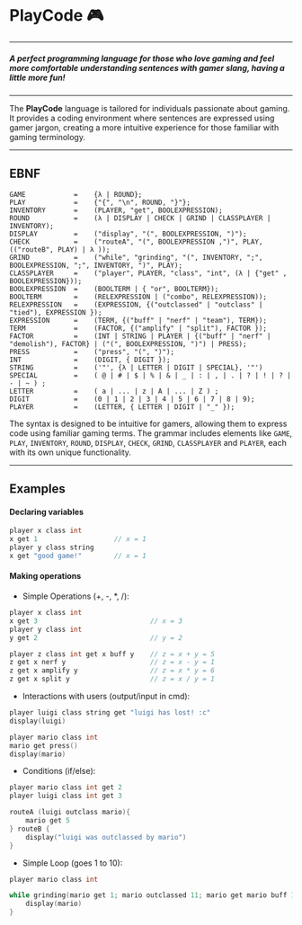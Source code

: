 # PlayCode :video_game:
---
##### *A perfect programming language for those who love gaming and feel more comfortable understanding sentences with gamer slang, having a little more fun!*
---

The **PlayCode** language is tailored for individuals passionate about gaming. It provides a coding environment where sentences are expressed using gamer jargon, creating a more intuitive experience for those familiar with gaming terminology.

---
## EBNF 

```plaintext
GAME            =    {λ | ROUND};
PLAY            =    {"{", "\n", ROUND, "}"};
INVENTORY       =    (PLAYER, "get", BOOLEXPRESSION);
ROUND           =    (λ | DISPLAY | CHECK | GRIND | CLASSPLAYER | INVENTORY);
DISPLAY         =    ("display", "(", BOOLEXPRESSION, ")");
CHECK           =    ("routeA", "(", BOOLEXPRESSION ,")", PLAY, (("routeB", PLAY) | λ ));
GRIND           =    ("while", "grinding", "(", INVENTORY, ";", BOOLEXPRESSION, ";", INVENTORY, ")", PLAY);
CLASSPLAYER     =    ("player", PLAYER, "class", "int", (λ | {"get" , BOOLEXPRESSION}));
BOOLEXPRESSION  =    (BOOLTERM | { "or", BOOLTERM});
BOOLTERM        =    (RELEXPRESSION | ("combo", RELEXPRESSION));
RELEXPRESSION   =    (EXPRESSION, {("outclassed" | "outclass" | "tied"), EXPRESSION });
EXPRESSION      =    (TERM, {("buff" | "nerf" | "team"), TERM});
TERM            =    (FACTOR, {("amplify" | "split"), FACTOR });
FACTOR          =    (INT | STRING | PLAYER | {("buff" | "nerf" | "demolish"), FACTOR} | ("(", BOOLEXPRESSION, ")") | PRESS);
PRESS           =    ("press", "(", ")");
INT             =    (DIGIT, { DIGIT });
STRING          =    ('"', {λ | LETTER | DIGIT | SPECIAL}, '"')
SPECIAL         =    ( @ | # | $ | % | & | _ | : | , | . | ? | ! | ? | - | ~ ) ;
LETTER          =    ( a | ... | z | A | ... | Z ) ;
DIGIT           =    (0 | 1 | 2 | 3 | 4 | 5 | 6 | 7 | 8 | 9);
PLAYER          =    (LETTER, { LETTER | DIGIT | "_" });
```

The syntax is designed to be intuitive for gamers, allowing them to express code using familiar gaming terms. The grammar includes elements like `GAME`, `PLAY`, `INVENTORY`, `ROUND`, `DISPLAY`, `CHECK`, `GRIND`, `CLASSPLAYER` and `PLAYER`, each with its own unique functionality.

---
## Examples

#### Declaring variables

```c
player x class int         
x get 1                   // x = 1
player y class string         
x get "good game!"        // x = 1
```

#### Making operations

- Simple Operations (+, -, *, /):

```c
player x class int
x get 3                            // x = 3 
player y class int
y get 2                            // y = 2

player z class int get x buff y    // z = x + y = 5
z get x nerf y                     // z = x - y = 1
z get x amplify y                  // z = x * y = 6
z get x split y                    // z = x / y = 1 
```

- Interactions with users (output/input in cmd):

```c
player luigi class string get "luigi has lost! :c"
display(luigi)

player mario class int
mario get press()
display(mario)

```

- Conditions (if/else):
```c
player mario class int get 2
player luigi class int get 3

routeA (luigi outclass mario){
    mario get 5
} routeB {
    display("luigi was outclassed by mario")
}
```

- Simple Loop (goes 1 to 10):
```c
player mario class int

while grinding(mario get 1; mario outclassed 11; mario get mario buff 1){
    display(mario)
} 
```


